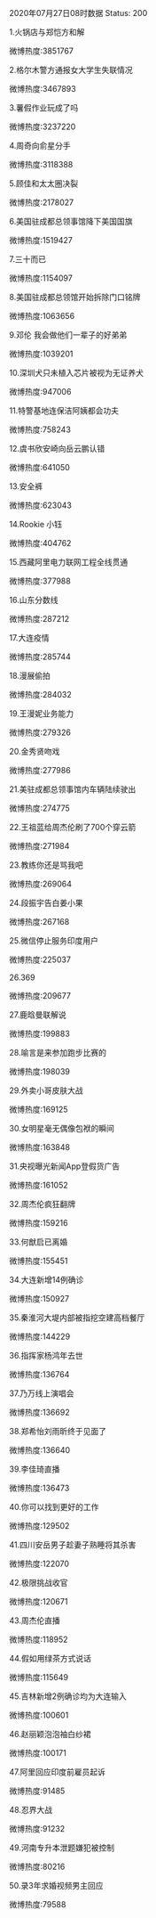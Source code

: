 2020年07月27日08时数据
Status: 200

1.火锅店与郑恺方和解

微博热度:3851767

2.格尔木警方通报女大学生失联情况

微博热度:3467893

3.薯假作业玩成了吗

微博热度:3237220

4.周奇向俞星分手

微博热度:3118388

5.顾佳和太太圈决裂

微博热度:2178027

6.美国驻成都总领事馆降下美国国旗

微博热度:1519427

7.三十而已

微博热度:1154097

8.美国驻成都总领馆开始拆除门口铭牌

微博热度:1063656

9.邓伦 我会做他们一辈子的好弟弟

微博热度:1039201

10.深圳犬只未植入芯片被视为无证养犬

微博热度:947006

11.特警基地连保洁阿姨都会功夫

微博热度:758243

12.虞书欣安崎向岳云鹏认错

微博热度:641050

13.安全裤

微博热度:623043

14.Rookie 小钰

微博热度:404762

15.西藏阿里电力联网工程全线贯通

微博热度:377988

16.山东分数线

微博热度:287212

17.大连疫情

微博热度:285744

18.漫展偷拍

微博热度:284032

19.王漫妮业务能力

微博热度:279326

20.金秀贤吻戏

微博热度:277986

21.美驻成都总领事馆内车辆陆续驶出

微博热度:274775

22.王祖蓝给周杰伦刷了700个穿云箭

微博热度:271984

23.教练你还是骂我吧

微博热度:269064

24.段振宇告白姜小果

微博热度:267168

25.微信停止服务印度用户

微博热度:225037

26.369

微博热度:209677

27.鹿晗曼联解说

微博热度:199883

28.喻言是来参加跑步比赛的

微博热度:198039

29.外卖小哥皮肤大战

微博热度:169125

30.女明星毫无偶像包袱的瞬间

微博热度:163848

31.央视曝光新闻App登假货广告

微博热度:161052

32.周杰伦疯狂翻牌

微博热度:159216

33.何猷启已离婚

微博热度:155451

34.大连新增14例确诊

微博热度:150927

35.秦淮河大堤内部被指挖空建高档餐厅

微博热度:144229

36.指挥家杨鸿年去世

微博热度:136764

37.乃万线上演唱会

微博热度:136692

38.郑希怡刘雨昕终于见面了

微博热度:136640

39.李佳琦直播

微博热度:136473

40.你可以找到更好的工作

微博热度:129502

41.四川安岳男子趁妻子熟睡将其杀害

微博热度:122070

42.极限挑战收官

微博热度:120671

43.周杰伦直播

微博热度:118952

44.假如用绿茶方式说话

微博热度:115649

45.吉林新增2例确诊均为大连输入

微博热度:100601

46.赵丽颖泡泡袖白纱裙

微博热度:100171

47.阿里回应印度前雇员起诉

微博热度:91485

48.忍界大战

微博热度:91232

49.河南专升本泄题嫌犯被控制

微博热度:80216

50.录3年求婚视频男主回应

微博热度:79588


